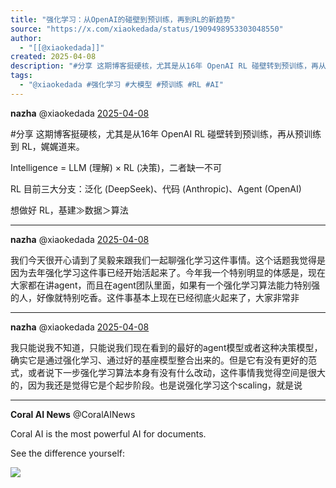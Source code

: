 ```yaml
---
title: "强化学习：从OpenAI的碰壁到预训练，再到RL的新趋势"
source: "https://x.com/xiaokedada/status/1909498953303048550"
author:
  - "[[@xiaokedada]]"
created: 2025-04-08
description: "#分享 这期博客挺硬核，尤其是从16年 OpenAI RL 碰壁转到预训练，再从预训练到 RL，娓娓道来。 Intelligence = LLM (理解) × RL (决策)，二者缺一不可 RL 目前三大分支：泛化 (DeepSeek)、代码 (Anthropic)、Agen"
tags:
  - "@xiaokedada #强化学习 #大模型 #预训练 #RL #AI"
---
```

**nazha** @xiaokedada [2025-04-08](https://x.com/xiaokedada/status/1909498953303048550)

#分享 这期博客挺硬核，尤其是从16年 OpenAI RL 碰壁转到预训练，再从预训练到 RL，娓娓道来。

Intelligence = LLM (理解) × RL (决策)，二者缺一不可

RL 目前三大分支：泛化 (DeepSeek)、代码 (Anthropic)、Agent (OpenAI)

想做好 RL，基建≫数据＞算法

---

**nazha** @xiaokedada [2025-04-08](https://x.com/xiaokedada/status/1909498959502229530)

我们今天很开心请到了吴毅来跟我们一起聊强化学习这件事情。这个话题我觉得是因为去年强化学习这件事已经开始活起来了。今年我一个特别明显的体感是，现在大家都在讲agent，而且在agent团队里面，如果有一个强化学习算法能力特别强的人，好像就特别吃香。这件事基本上现在已经彻底火起来了，大家非常非

---

**nazha** @xiaokedada [2025-04-08](https://x.com/xiaokedada/status/1909498964325679449)

我只能说我不知道，只能说我们现在看到的最好的agent模型或者这种决策模型，确实它是通过强化学习、通过好的基座模型整合出来的。但是它有没有更好的范式，或者说下一步强化学习算法本身有没有什么改动，这件事情我觉得空间是很大的，因为我还是觉得它是个起步阶段。也是说强化学习这个scaling，就是说

---

**Coral AI News** @CoralAINews

Coral AI is the most powerful AI for documents.

See the difference yourself:

![](https://pbs.twimg.com/media/F_bOfnjWYAALMtu?format=png&name=large)